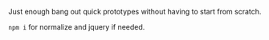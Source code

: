 Just enough bang out quick prototypes without having to start from scratch.

`npm i` for normalize and jquery if needed.
